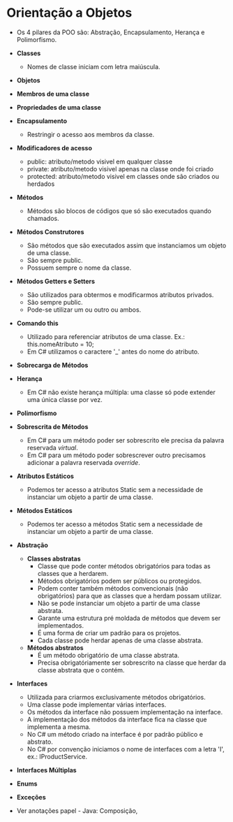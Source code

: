 # Orientação a Objetos

- Os 4 pilares da POO são: Abstração, Encapsulamento, Herança e Polimorfismo.

- **Classes**
    - Nomes de classe iniciam com letra maiúscula.

- **Objetos**

- **Membros de uma classe**

- **Propriedades de uma classe**

- **Encapsulamento**
    - Restringir o acesso aos membros da classe.

- **Modificadores de acesso**
    - public:     atributo/metodo visivel em qualquer classe  
    - private:    atributo/metodo visivel apenas na classe onde foi criado  
    - protected:  atributo/metodo visivel em classes onde são criados ou herdados

- **Métodos**
    - Métodos são blocos de códigos que só são executados quando chamados.

- **Métodos Construtores**
    - São métodos que são executados assim que instanciamos um objeto de uma classe.
    - São sempre public.
    - Possuem sempre o nome da classe.

- **Métodos Getters e Setters**
    - São utilizados para obtermos e modificarmos atributos privados.
    - São sempre public.
    - Pode-se utilizar um ou outro ou ambos.

- **Comando this**
    - Utilizado para referenciar atributos de uma classe. Ex.: this.nomeAtributo = 10;
    - Em C# utilizamos o caractere '_' antes do nome do atributo.

- **Sobrecarga de Métodos**

- **Herança**
    - Em C# não existe herança múltipla: uma classe só pode extender uma única classe por vez.

- **Polimorfismo**

- **Sobrescrita de Métodos**
    - Em C# para um método poder ser sobrescrito ele precisa da palavra reservada *virtual*.
    - Em C# para um método poder sobrescrever outro precisamos adicionar a palavra reservada *override*.

- **Atributos Estáticos**
    - Podemos ter acesso a atributos Static sem a necessidade de instanciar um objeto a partir de uma classe.

- **Métodos Estáticos**
    - Podemos ter acesso a métodos Static sem a necessidade de instanciar um objeto a partir de uma classe.

- **Abstração**
    - **Classes abstratas**
        - Classe que pode conter métodos obrigatórios para todas as classes que a herdarem.
        - Métodos obrigatórios podem ser públicos ou protegidos.
        - Podem conter também métodos convencionais (não obrigatórios) para que as classes que a herdam possam utilizar.
        - Não se pode instanciar um objeto a partir de uma classe abstrata.
        - Garante uma estrutura pré moldada de métodos que devem ser implementados.
        - É uma forma de criar um padrão para os projetos.
        - Cada classe pode herdar apenas de uma classe abstrata.
    - **Métodos abstratos**
        - É um método obrigatório de uma classe abstrata.
        - Precisa obrigatóriamente ser sobrescrito na classe que herdar da classe abstrata que o contém.

- **Interfaces**
    - Utilizada para criarmos exclusivamente métodos obrigatórios.
    - Uma classe pode implementar várias interfaces.
    - Os métodos da interface não possuem implementação na interface.
    - A implementação dos métodos da interface fica na classe que implementa a mesma.
    - No C# um método criado na interface é por padrão público e abstrato.
    - No C# por convenção iniciamos o nome de interfaces com a letra 'I', ex.: IProductService.

- **Interfaces Múltiplas**

- **Enums**

- **Exceções**

- Ver anotações papel - Java: Composição, 



